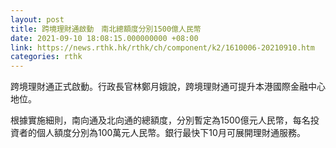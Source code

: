 ```yaml
---
layout: post
title: 跨境理財通啟動　南北總額度分別1500億人民幣
date: 2021-09-10 18:08:15.000000000 +08:00
link: https://news.rthk.hk/rthk/ch/component/k2/1610006-20210910.htm
categories: rthk
---
```


跨境理財通正式啟動。行政長官林鄭月娥說，跨境理財通可提升本港國際金融中心地位。

根據實施細則，南向通及北向通的總額度，分別暫定為1500億元人民幣，每名投資者的個人額度分別為100萬元人民幣。銀行最快下10月可展開理財通服務。
